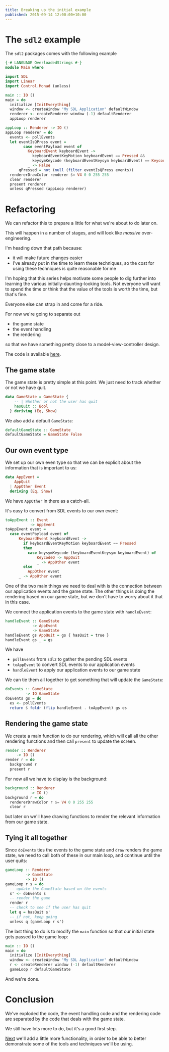 ```yaml
---
title: Breaking up the initial example
published: 2015-09-14 12:00:00+10:00
---
```

# The `sdl2` example

The `sdl2` packages comes with the following example

```haskell
{-# LANGUAGE OverloadedStrings #-}
module Main where

import SDL
import Linear
import Control.Monad (unless)

main :: IO ()
main = do
  initialize [InitEverything]
  window <- createWindow "My SDL Application" defaultWindow
  renderer <- createRenderer window (-1) defaultRenderer
  appLoop renderer

appLoop :: Renderer -> IO ()
appLoop renderer = do
  events <- pollEvents
  let eventIsQPress event =
        case eventPayload event of
          KeyboardEvent keyboardEvent ->
            keyboardEventKeyMotion keyboardEvent == Pressed &&
            keysymKeycode (keyboardEventKeysym keyboardEvent) == KeycodeQ
          _ -> False
      qPressed = not (null (filter eventIsQPress events))
  rendererDrawColor renderer $= V4 0 0 255 255
  clear renderer
  present renderer
  unless qPressed (appLoop renderer)
```

# Refactoring

We can refactor this to prepare a little for what we're about to do later on.

This will happen in a number of stages, and will look like _massive_ over-engineering.

I'm heading down that path because:

- it will make future changes easier
- I've already put in the time to learn these techniques, so the cost for using these techniques is quite reasonable for me

I'm hoping that this series helps motivate some people to dig further into learning the various initially-daunting-looking tools.
Not everyone will want to spend the time or think that the value of the tools is worth the time, but that's fine.

Everyone else can strap in and come for a ride.

For now we're going to separate out

- the game
state
- the event handling
- the rendering

so that we have something pretty close to a model-view-controller design.

The code is available [here](https://github.com/dalaing/falling-blocks/tree/master/code/part1/refactor).

## The game state

The game state is pretty simple at this point.
We just need to track whether or not we have quit.

```haskell
data GameState = GameState {
    -- | Whether or not the user has quit
    hasQuit :: Bool
  } deriving (Eq, Show)
```

We also add a default `GameState`:
```haskell
defaultGameState :: GameState
defaultGameState = GameState False
```

## Our own event type

We set up our own even type so that we can be explicit about the information that is important to us:
```haskell
data AppEvent =
    AppQuit
  | AppOther Event
  deriving (Eq, Show)
```

We have `AppOther` in there as a catch-all.

It's easy to convert from SDL events to our own event:
```haskell
toAppEvent :: Event
           -> AppEvent
toAppEvent event =
  case eventPayload event of
      KeyboardEvent keyboardEvent ->
        if keyboardEventKeyMotion keyboardEvent == Pressed
        then
          case keysymKeycode (keyboardEventKeysym keyboardEvent) of
              KeycodeQ -> AppQuit
              _ -> AppOther event
        else
          AppOther event
      _ -> AppOther event
```

One of the two main things we need to deal with is the connection between our application events and the game state.
The other things is doing the rendering based on our game state, but we don't have to worry about it that in this case.

We connect the application events to the game state with `handleEvent`:
```haskell
handleEvent :: GameState
            -> AppEvent
            -> GameState
handleEvent gs AppQuit = gs { hasQuit = true }
handleEvent gs _ = gs
```

We have 

- `pollEvents` from `sdl2` to gather the pending SDL events
- `toAppEvent` to convert SDL events to our application events
- `handleEvent` to apply our application events to our game state

We can tie them all together to get something that will update the `GameState`:
```haskell
doEvents :: GameState
         -> IO GameState
doEvents gs = do
  es <- pollEvents
  return $ foldr (flip handleEvent . toAppEvent) gs es
```

## Rendering the game state

We create a main function to do our rendering, which will call all the other rendering functions and then call `present` to update the screen.
```haskell
render :: Renderer
     -> IO ()
render r = do
  background r
  present r
```

For now all we have to display is the background:
```haskell
background :: Renderer
           -> IO ()
background r = do
  rendererDrawColor r $= V4 0 0 255 255
  clear r
```
but later on we'll have drawing functions to render the relevant information from our game state.

## Tying it all together

Since `doEvents` ties the events to the game state and `draw` renders the game state, we need to call both of these in our main loop, and continue until the user quits:

```haskell
gameLoop :: Renderer
         -> GameState
         -> IO ()
gameLoop r s = do
  -- update the GameState based on the events
  s' <- doEvents s
  -- render the game
  render r
  -- check to see if the user has quit
  let q = hasQuit s'
  -- if not, keep going
  unless q (gameLoop r s')
```

The last thing to do is to modify the `main` function so that our initial state gets passed to the game loop:
```haskell
main :: IO ()
main = do
  initialize [InitEverything]
  window <- createWindow "My SDL Application" defaultWindow
  r <- createRenderer window (-1) defaultRenderer
  gameLoop r defaultGameState
```

And we're done.

# Conclusion

We've exploded the code, the event handling code and the rendering code are separated by the code that deals with the game state.

We still have lots more to do, but it's a good first step.

[Next](./cycle.html) we'll add a little more functionality, in order to be able to better demonstrate some of the tools and techniques we'll be using.
